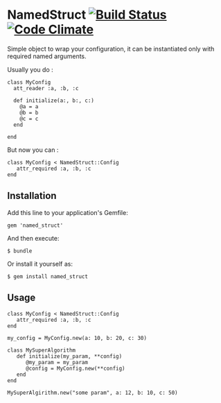 # NamedStruct [![Build Status](https://travis-ci.org/mshytikov/named_struct.svg?branch=master)](https://travis-ci.org/mshytikov/named_struct) [![Code Climate](https://codeclimate.com/github/mshytikov/named_struct/badges/gpa.svg)](https://codeclimate.com/github/mshytikov/named_struct)

Simple object to wrap your configuration, it can be instantiated only
with required named arguments.

Usually you do :

```
class MyConfig
  att_reader :a, :b, :c

  def initialize(a:, b:, c:)
    @a = a
    @b = b
    @c = c
  end

end

```

But now you can :

```
class MyConfig < NamedStruct::Config
   attr_required :a, :b, :c
end

```

## Installation

Add this line to your application's Gemfile:

    gem 'named_struct'

And then execute:

    $ bundle

Or install it yourself as:

    $ gem install named_struct

## Usage

```
class MyConfig < NamedStruct::Config
   attr_required :a, :b, :c
end

my_config = MyConfig.new(a: 10, b: 20, c: 30)

class MySuperAlgorithm
   def initialize(my_param, **config)
      @my_param = my_param
      @config = MyConfig.new(**config)
   end
end

MySuperAlgirithm.new("some param", a: 12, b: 10, c: 50)
```
